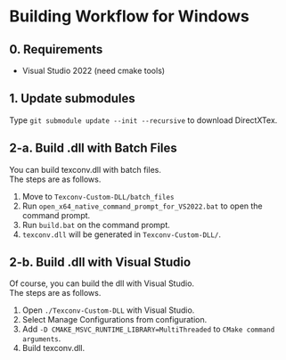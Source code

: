 # Building Workflow for Windows

## 0. Requirements
- Visual Studio 2022 (need cmake tools)

## 1. Update submodules
Type `git submodule update --init --recursive` to download DirectXTex.

## 2-a. Build .dll with Batch Files
You can build texconv.dll with batch files.<br>
The steps are as follows.

1. Move to `Texconv-Custom-DLL/batch_files`
2. Run `open_x64_native_command_prompt_for_VS2022.bat` to open the command prompt.
3. Run `build.bat` on the command prompt.
4. `texconv.dll` will be generated in `Texconv-Custom-DLL/`.

## 2-b. Build .dll with Visual Studio
Of course, you can build the dll with Visual Studio.<br>
The steps are as follows.

1. Open `./Texconv-Custom-DLL` with Visual Studio.
2. Select Manage Configurations from configuration.
3. Add `-D CMAKE_MSVC_RUNTIME_LIBRARY=MultiThreaded` to `CMake command arguments`.
4. Build texconv.dll.
